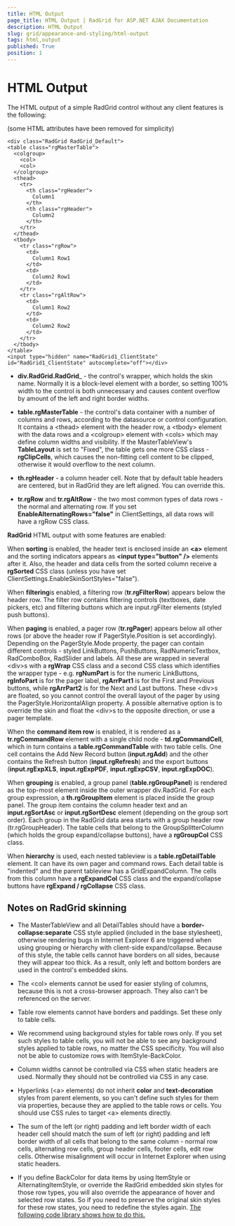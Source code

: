 ```yaml
---
title: HTML Output
page_title: HTML Output | RadGrid for ASP.NET AJAX Documentation
description: HTML Output
slug: grid/appearance-and-styling/html-output
tags: html,output
published: True
position: 1
---
```


# HTML Output



The HTML output of a simple RadGrid control without any client features is the following:

(some HTML attributes have been removed for simplicity)

````ASP.NET
<div class="RadGrid RadGrid_Default">
<table class="rgMasterTable">
  <colgroup>
    <col>
    <col>
  </colgroup>
  <thead>
    <tr>
      <th class="rgHeader">
        Column1
      </th>
      <th class="rgHeader">
        Column2
      </th>
    </tr>
  </thead>
  <tbody>
    <tr class="rgRow">
      <td>
        Column1 Row1
      </td>
      <td>
        Column2 Row1
      </td>
    </tr>
    <tr class="rgAltRow">
      <td>
        Column1 Row2
      </td>
      <td>
        Column2 Row2
      </td>
    </tr>
  </tbody>
</table>
<input type="hidden" name="RadGrid1_ClientState" id="RadGrid1_ClientState" autocomplete="off"></div>
````



* **div.RadGrid.RadGrid**_ - the control's wrapper, which holds the skin name. Normally it is a block-level element with a border, so setting 100% width to the control is both unnecessary and causes content overflow by amount of the left and right border widths.

* **table.rgMasterTable** - the control's data container with a number of columns and rows, according to the datasource or control configuration. It contains a \<thead\> element with the header row, a \<tbody\> element with the data rows and a \<colgroup\> element with \<cols\> which may define column widths and visibility. If the MasterTableView's **TableLayout** is set to "Fixed", the table gets one more CSS class - **rgClipCells**, which causes the non-fitting cell content to be clipped, otherwise it would overflow to the next column.

* **th.rgHeader** - a column header cell. Note that by default table headers are centered, but in RadGrid they are left aligned. You can override this.

* **tr.rgRow** and **tr.rgAltRow** - the two most common types of data rows - the normal and alternating row. If you set **EnableAlternatingRows="false"** in ClientSettings, all data rows will have a rgRow CSS class.

**RadGrid** HTML output with some features are enabled:

When **sorting** is enabled, the header text is enclosed inside an **\<a\>** element and the sorting indicators appears as **\<input type="button" /\>** elements after it. Also, the header and data cells from the sorted column receive a **rgSorted** CSS class (unless you have set ClientSettings.EnableSkinSortStyles="false").

When **filtering**is enabled, a filtering row (**tr.rgFilterRow**) appears below the header row. The filter row contains filtering controls (textboxes, date pickers, etc) and filtering buttons which are input.rgFilter elements (styled push buttons).

When **paging** is enabled, a pager row (**tr.rgPager**) appears below all other rows (or above the header row if PagerStyle.Position is set accordingly). Depending on the PagerStyle.Mode property, the pager can contain different controls - styled LinkButtons, PushButtons, RadNumericTextbox, RadComboBox, RadSlider and labels. All these are wrapped in several \<div\>s with a **rgWrap** CSS class and a second CSS class which identifies the wrapper type - e.g. **rgNumPart** is for the numeric LinkButtons, **rgInfoPart** is for the pager label, **rgArrPart1** is for the First and Previous buttons, while **rgArrPart2** is for the Next and Last buttons. These \<div\>s are floated, so you cannot control the overall layout of the pager by using the PagerStyle.HorizontalAlign property. A possible alternative option is to override the skin and float the \<div\>s to the opposite direction, or use a pager template.

When the **command item row** is enabled, it is rendered as a **tr.rgCommandRow** element with a single child node - **td.rgCommandCell**, which in turn contains a **table.rgCommandTable** with two table cells. One cell contains the Add New Record button (**input.rgAdd**) and the other contains the Refresh button (**input.rgRefresh**) and the export buttons (**input.rgExpXLS**, **input.rgExpPDF**, **input.rgExpCSV**, **input.rgExpDOC**).

When **grouping** is enabled, a group panel (**table.rgGroupPanel**) is rendered as the top-most element inside the outer wrapper div.RadGrid. For each group expression, a **th.rgGroupItem** element is placed inside the group panel. The group item contains the column header text and an **input.rgSortAsc** or **input.rgSortDesc** element (depending on the group sort order). Each group in the RadGrid data area starts with a group header row (tr.rgGroupHeader). The table cells that belong to the GroupSplitterColumn (which holds the group expand/collapse buttons), have a **rgGroupCol** CSS class.

When **hierarchy** is used, each nested tableview is a **table.rgDetailTable** element. It can have its own pager and command rows. Each detail table is "indented" and the parent tableview has a GridExpandColumn. The cells from this column have a **rgExpandCol** CSS class and the expand/collapse buttons have **rgExpand / rgCollapse** CSS class.

## Notes on RadGrid skinning

* The MasterTableView and all DetailTables should have a **border-collapse:separate** CSS style applied (included in the base stylesheet), otherwise rendering bugs in Internet Explorer 6 are triggered when using grouping or hierarchy with client-side expand/collapse. Because of this style, the table cells cannot have borders on all sides, because they will appear too thick. As a result, only left and bottom borders are used in the control's embedded skins.

* The \<col\> elements cannot be used for easier styling of columns, because this is not a cross-browser approach. They also can't be referenced on the server.

* Table row elements cannot have borders and paddings. Set these only to table cells.

* We recommend using background styles for table rows only. If you set such styles to table cells, you will not be able to see any background styles applied to table rows, no matter the CSS specificity. You will also not be able to customize rows with ItemStyle-BackColor.

* Column widths cannot be controlled via CSS when static headers are used. Normally they should not be controlled via CSS in any case.

* Hyperlinks (\<a\> elements) do not inherit **color** and **text-decoration** styles from parent elements, so you can't define such styles for them via properties, because they are applied to the table rows or cells. You should use CSS rules to target \<a\> elements directly.

* The sum of the left (or right) padding and left border width of each header cell should match the sum of left (or right) padding and left border width of all cells that belong to the same column - normal row cells, alternating row cells, group header cells, footer cells, edit row cells. Otherwise misalignment will occur in Internet Explorer when using static headers.

* If you define BackColor for data items by using ItemStyle or AlternatingItemStyle, or override the RadGrid embedded skin styles for those row types, you will also override the appearance of hover and selected row states. So if you need to preserve the original skin styles for these row states, you need to redefine the styles again.  [The following code library shows how to do this.](https://www.telerik.com/community/code-library/aspnet-ajax/grid/how-to-preserve-the-original-radgrid-selected-hover-row-background-when-using-itemstyle-backcolor.aspx)
